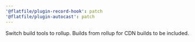 ```yaml
---
'@flatfile/plugin-record-hook': patch
'@flatfile/plugin-autocast': patch
---
```


Switch build tools to rollup. Builds from rollup for CDN builds to be included.
